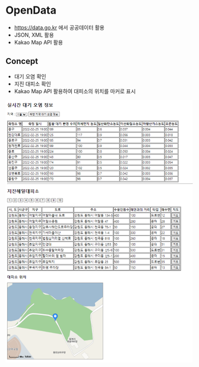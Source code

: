 # OpenData
- https://data.go.kr 에서 공공데이터 활용
- JSON, XML 활용
- Kakao Map API 활용

## Concept
- 대기 오염 확인
- 지진 대피소 확인
- Kakao Map API 활용하여 대피소의 위치를 마커로 표시

![Preview](https://raw.githubusercontent.com/MinminC/openDataProject/main/img/mapApi.PNG)

